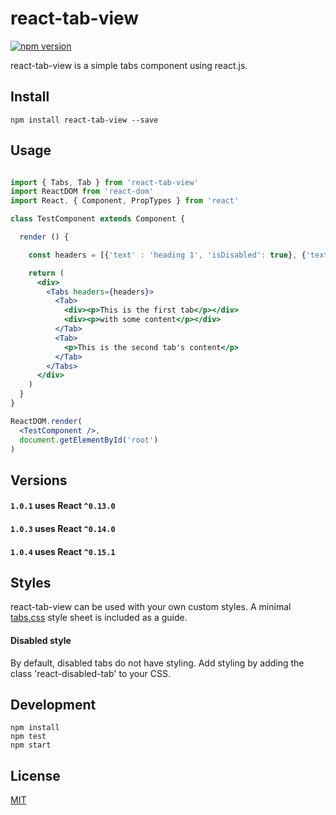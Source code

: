# react-tab-view

[![npm version](https://badge.fury.io/js/react-tab-view.svg)](https://badge.fury.io/js/react-tab-view)

react-tab-view is a simple tabs component using react.js.

## Install

`npm install react-tab-view --save`

## Usage

```jsx

import { Tabs, Tab } from 'react-tab-view'
import ReactDOM from 'react-dom'
import React, { Component, PropTypes } from 'react'

class TestComponent extends Component {

  render () {

    const headers = [{'text' : 'heading 1', 'isDisabled': true}, {'text': 'heading 2', 'isDisabled': false}];

    return (
      <div>
        <Tabs headers={headers}>
          <Tab>
            <div><p>This is the first tab</p></div>
            <div><p>with some content</p></div>
          </Tab>
          <Tab>
            <p>This is the second tab's content</p>
          </Tab>
        </Tabs>
      </div>
    )
  }
}

ReactDOM.render(
  <TestComponent />,
  document.getElementById('root')
)

```

## Versions

#### `1.0.1` uses React `^0.13.0`

#### `1.0.3` uses React `^0.14.0`

#### `1.0.4` uses React `^0.15.1`

## Styles

react-tab-view can be used with your own custom styles. A minimal [tabs.css](https://github.com/StevenIseki/react-tab-view/blob/master/example/public/tabs.css) style sheet is included as a guide.

#### Disabled style
By default, disabled tabs do not have styling.
Add styling by adding the class 'react-disabled-tab' to your CSS.

## Development

    npm install
    npm test
    npm start

## License

[MIT](http://isekivacenz.mit-license.org/)
